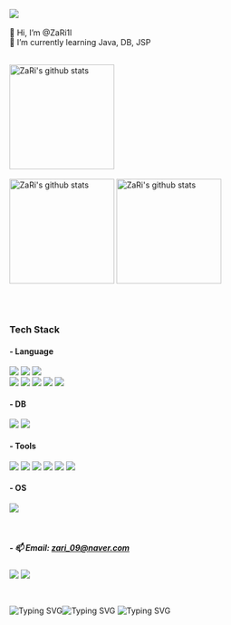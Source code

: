 <img src="https://hits.seeyoufarm.com/api/count/incr/badge.svg?url=https%3A%2F%2Fgithub.com%2FZaRi1l%2Fhit-counter&count_bg=%2300DAFF&title_bg=%23555555&icon=&icon_color=%23E7E7E7&title=hits&edge_flat=false"/><br>
<br>
👋 Hi, I’m @ZaRi1l  </br>
🌱 I’m currently learning Java, DB, JSP
</br></br>


<a href="https://solved.ac/profile/rbxo0913"><img align="center" style="height:185px" src="http://mazassumnida.wtf/api/v2/generate_badge?boj=rbxo0913" alt="ZaRi's github stats" /></a> 
<br> <br>
<a href="https://github.com/ZaRi1l"><img align="center" style="height:185px" src="https://github-readme-stats.vercel.app/api?username=ZaRi1l&show_icons=true&theme=tokyonight" alt="ZaRi's github stats" /></a>
<a href="https://github.com/ZaRi1l"><img align="center" style="height:185px" src="https://github-readme-stats.vercel.app/api/top-langs/?username=ZaRi1l&layout=compact&theme=tokyonight" alt="ZaRi's github stats" /></a>

</br></br>

### Tech Stack </br>
#### - Language </br>
<img src="https://img.shields.io/badge/Java-ED8B00?style=for-the-badge&logo=openjdk&logoColor=white"/> <img src="https://img.shields.io/badge/C-00599C?style=for-the-badge&logo=c&logoColor=white"/>  <img src="https://img.shields.io/badge/Python-3776AB?style=for-the-badge&logo=python&logoColor=white"/>
</br>
<img src="https://img.shields.io/badge/C%23-239120?style=for-the-badge&logo=c-sharp&logoColor=white"/> <img src="https://img.shields.io/badge/Dart-0175C2?style=for-the-badge&logo=dart&logoColor=white"/> 
<img src="https://img.shields.io/badge/HTML5-E34F26?style=for-the-badge&logo=html5&logoColor=white"/>
<img src="https://img.shields.io/badge/CSS-239120?&style=for-the-badge&logo=css3&logoColor=white"/> 
<img src="https://img.shields.io/badge/JavaScript-F7DF1E?style=for-the-badge&logo=JavaScript&logoColor=white"/> 


#### - DB
<img src="https://img.shields.io/badge/Oracle-F80000?style=for-the-badge&logo=oracle&logoColor=black"/> <img src="https://img.shields.io/badge/MySQL-005C84?style=for-the-badge&logo=mysql&logoColor=white"/> 
#### - Tools
<img src="https://img.shields.io/badge/Eclipse-2C2255?style=for-the-badge&logo=eclipse&logoColor=white"/> <img src="https://img.shields.io/badge/Visual_Studio-5C2D91?style=for-the-badge&logo=visual%20studio&logoColor=white"/> 
<img src="https://img.shields.io/badge/Visual_Studio_Code-0078D4?style=for-the-badge&logo=visual%20studio%20code&logoColor=white"/> 
<img src="https://img.shields.io/badge/Flutter-02569B?style=for-the-badge&logo=flutter&logoColor=white"/> 
<img src="https://img.shields.io/badge/Android_Studio-3DDC84?style=for-the-badge&logo=android-studio&logoColor=white"/> 
<img src="https://img.shields.io/badge/unity-%23000000.svg?style=for-the-badge&logo=unity&logoColor=white"/> 
#### - OS
<img src="https://img.shields.io/badge/Linux-FCC624?style=for-the-badge&logo=linux&logoColor=black"/>
</br></br></br>

##### - 📫 Email: zari_09@naver.com </br>
<a href="https://stellacode.tistory.com/" target="_blank"><img src="https://img.shields.io/badge/Tistory blog-ce4e24?style=flat-square&logo=blog&logoColor=white"/></a>
<a href="https://github.com/ZaRi1l" target="_blank"><img src="https://img.shields.io/badge/GitHub-2a2a2a?style=flat-square&logo=GigHub&logoColor=white"/></a>

</br>

<img src="https://readme-typing-svg.demolab.com?font=Fira+Code&duration=100&size=10&pause=50&color=00FF00&width=13&height=15&lines=%7C;%5C;-;%2F" alt="Typing SVG" /><img src="https://readme-typing-svg.demolab.com?font=Fira+Code&size=10&pause=500&color=00ff00&width=400&height=15&lines=1100011 1101101 1101100 1101110 1100001 1001000 1010001 111101 ;init 6" alt="Typing SVG" />
<img src="https://readme-typing-svg.demolab.com?font=Fira+Code&size=10&duration=500&pause=250&color=00ff0000&multiline=true&width=15&height=15&lines=110111 1011010 1010111 1011001 110110 110100 1110001 1011001 110111 1001010 110010 1011001 1001001 1001111 1110101 1111010 1101000 1001111 1110101 1010100 1110000 1001111 1111001 1100100 1100111 1000011 1000100 1110011 1101100 1011001 1010100 1110010 1110000 1101111 1010100 1110010 1101001 110110 1010100 1110011 1101101 110110 1000100 1110001 1110011 110110 1000001 1110011 1001001 1001111 1110101 1000011 1101101 1001111 1110101 1010000 1101000 1000011 1000100 1110001 1110100 110111 1101010 1110010 1101011 110110 1010100 1110011 1110011 1110000 1101010 1110010 1101110 110111 1110111 1100111 110110 110101 1000011 1011001 110110 1110010 1001111 1100111 1001001 1001111 1111001 1001100 1110100 1110101 1111001 1011000 1101001 1001111 1110101 1001100 1110000 1000011 110100 111101" alt="Typing SVG" /></br>
<!---
ZaRi1l/ZaRi1l is a ✨ special ✨ repository because its `README.md` (this file) appears on your GitHub profile.
You can click the Preview link to take a look at your changes.
--->
